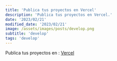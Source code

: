 ```yaml
---
title: 'Publica tus proyectos en Vercel'
description: 'Publica tus proyectos en Vercel.'
date: '2023/02/21'
modified_date: '2023/02/21'
image: /assets/images/posts/develop.png
subtitle: 'develop'
tags: 'develop'
---
```


Publica tus proyectos en : [Vercel](https://vercel.com/)
